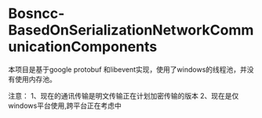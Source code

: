 # Bosncc-BasedOnSerializationNetworkCommunicationComponents
本项目是基于google protobuf 和libevent实现，使用了windows的线程池，并没有使用内存池。

注意：
1、现在的通讯传输是明文传输正在计划加密传输的版本
2、现在是仅windows平台使用,跨平台正在考虑中
